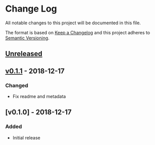 # Change Log

All notable changes to this project will be documented in this file.

The format is based on [Keep a Changelog](http://keepachangelog.com/)
and this project adheres to [Semantic Versioning](http://semver.org/).

## [Unreleased]

## [v0.1.1] - 2018-12-17

### Changed

- Fix readme and metadata

## [v0.1.0] - 2018-12-17

### Added

- Initial release

[Unreleased]: https://github.com/stm32-rs/stm32f1xx-hal/compare/v0.1.1...HEAD
[v0.1.1]: https://github.com/thezoq2/esp01-rs/compare/v0.1.1...v0.1.0
